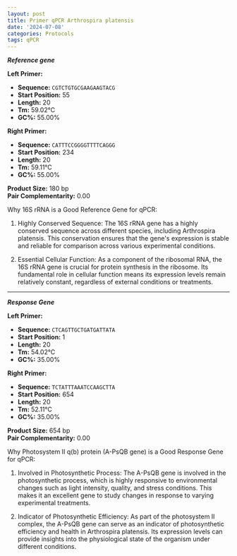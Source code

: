 ```yaml
---
layout: post
title: Primer qPCR Arthrospira platensis
date: '2024-07-08'
categories: Protocols
tags: qPCR
---
```


***Reference gene***

**Left Primer:**  
- **Sequence:** `CGTCTGTGCGAAGAAGTACG`
- **Start Position:** 55
- **Length:** 20
- **Tm:** 59.02°C
- **GC%:** 55.00%

**Right Primer:**  
- **Sequence:** `CATTTCCGGGGTTTTCAGGG`
- **Start Position:** 234
- **Length:** 20
- **Tm:** 59.11°C
- **GC%:** 55.00%

**Product Size:** 180 bp  
**Pair Complementarity:** 0.00

Why 16S rRNA is a Good Reference Gene for qPCR:
1. Highly Conserved Sequence:
The 16S rRNA gene has a highly conserved sequence across different species, including Arthrospira platensis. This conservation ensures that the gene's expression is stable and reliable for comparison across various experimental conditions.

2. Essential Cellular Function:
As a component of the ribosomal RNA, the 16S rRNA gene is crucial for protein synthesis in the ribosome. Its fundamental role in cellular function means its expression levels remain relatively constant, regardless of external conditions or treatments.

---
***Response Gene***

**Left Primer:**  
- **Sequence:** `CTCAGTTGCTGATGATTATA`
- **Start Position:** 1
- **Length:** 20
- **Tm:** 54.02°C
- **GC%:** 35.00%

**Right Primer:**  
- **Sequence:** `TCTATTTAAATCCAAGCTTA`
- **Start Position:** 654
- **Length:** 20
- **Tm:** 52.11°C
- **GC%:** 35.00%

**Product Size:** 654 bp  
**Pair Complementarity:** 0.00

Why Photosystem II q(b) protein (A-PsQB gene) is a Good Response Gene for qPCR:
1. Involved in Photosynthetic Process:
The A-PsQB gene is involved in the photosynthetic process, which is highly responsive to environmental changes such as light intensity, quality, and stress conditions. This makes it an excellent gene to study changes in response to varying experimental treatments.

2. Indicator of Photosynthetic Efficiency:
As part of the photosystem II complex, the A-PsQB gene can serve as an indicator of photosynthetic efficiency and health in Arthrospira platensis. Its expression levels can provide insights into the physiological state of the organism under different conditions.
